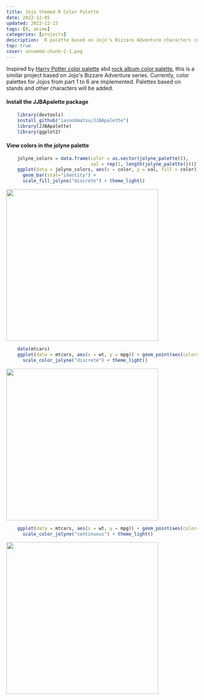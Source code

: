 ```yaml
---
title: Jojo themed R Color Palette
date: 2022-12-05
updated: 2022-12-15
tags: [R, anime]
categories: [projects]
description:  R palette based on Jojo's Bizzare Adventure characters compatible with ggplot2.
top: true
cover: unnamed-chunk-2-1.png
---
```



Inspired by [Harry Potter color palette](https://github.com/aljrico/harrypotter) abd [rock album color palette](https://github.com/johnmackintosh/rockthemes), this is a similar project based on Jojo's Bizzare Adventure series. Currently, color palettes for Jojos from part 1 to 6 are implemented. Palettes based on stands and other characters will be added.


#### Install the JJBApalette package

```R
    library(devtools)
    install_github("iasnobmatsu/JJBApalette")
    library(JJBApalette)
    library(ggplot2)
```

#### View colors in the jolyne palette

```R
    jolyne_colors = data.frame(color = as.vector(jolyne_palette()),
                               val = rep(1, length(jolyne_palette())))
    ggplot(data = jolyne_colors, aes(x = color, y = val, fill = color)) + 
      geom_bar(stat="identity") +
      scale_fill_jolyne("discrete") + theme_light()
```
<img src="unnamed-chunk-2-1.png" width=400px>

```R
    data(mtcars)
    ggplot(data = mtcars, aes(x = wt, y = mpg)) + geom_point(aes(color=factor(cyl))) + 
      scale_color_jolyne("discrete") + theme_light()
```

<img src="unnamed-chunk-2-2.png" width=400px>

```R
    ggplot(data = mtcars, aes(x = wt, y = mpg)) + geom_point(aes(color=hp)) + 
      scale_color_jolyne("continuous") + theme_light()
```
<img src="unnamed-chunk-2-3.png" width=400px>



